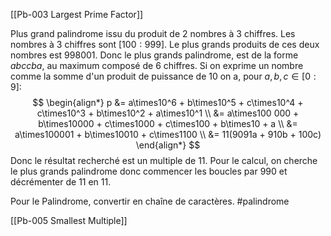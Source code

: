 [[Pb-003 Largest Prime Factor]]

Plus grand palindrome issu du produit de $2$ nombres à $3$ chiffres. Les nombres à $3$ chiffres sont $[100:999]$. Le plus grands produits de ces deux nombres est $998 001$. Donc le plus grands palindrome, est de la forme $abccba$, au maximum composé de $6$ chiffres. Si on exprime un nombre comme la somme d'un produit de puissance de $10$ on a, pour $a,b,c \in [0:9]$:
$$
\begin{align*}
p &= a\times10^6 + b\times10^5 + c\times10^4 + c\times10^3 + b\times10^2 + a\times10^1 \\
  &= a\times100 000 + b\times10000 + c\times1000 + c\times100 + b\times10 + a \\
  &= a\times100001 + b\times10010 + c\times1100 \\
  &= 11(9091a + 910b + 100c)
\end{align*}
$$
Donc le résultat recherché est un multiple de $11$. Pour le calcul, on cherche le plus grands palindrome donc commencer les boucles par $990$ et décrémenter de $11$ en $11$.

Pour le Palindrome, convertir en chaîne de caractères. #palindrome

[[Pb-005 Smallest Multiple]]